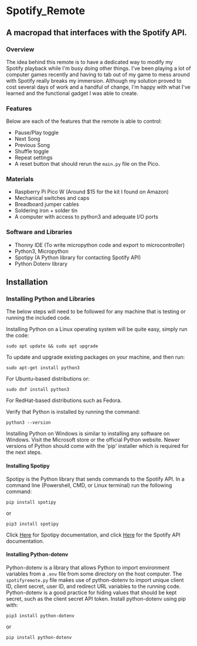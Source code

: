 # Spotify_Remote
## A macropad that interfaces with the Spotify API.

### Overview

The idea behind this remote is to have a dedicated way to modify my Spotify playback while I'm busy doing other things. I've been playing a lot of computer games recently and having to tab out of my game to mess around with Spotify really breaks my immersion. Although my solution proved to cost several days of work and a handful of change, I'm happy with what I've learned and the functional gadget I was able to create.

### Features

Below are each of the features that the remote is able to control: 

- Pause/Play toggle
- Next Song
- Previous Song
- Shuffle toggle
- Repeat settings
- A reset button that should rerun the ```main.py``` file on the Pico.

### Materials

- Raspberry Pi Pico W (Around $15 for the kit I found on Amazon)
- Mechanical switches and caps
- Breadboard jumper cables
- Soldering iron + solder tin
- A computer with access to python3 and adequate I/O ports

### Software and Libraries

- Thonny IDE (To write micropython code and export to microcontroller)
- Python3, Micropython
- Spotipy (A Python library for contacting Spotify API)
- Python Dotenv library

## Installation 

### Installing Python and Libraries

The below steps will need to be followed for any machine that is testing or running the included code. 

Installing Python on a Linux operating system will be quite easy, simply run the code:

    sudo apt update && sudo apt upgrade

To update and upgrade existing packages on your machine, and then run:

    sudo apt-get install python3

For Ubuntu-based distributions or:

    sudo dnf install python3

For RedHat-based distributions such as Fedora. 

Verify that Python is installed by running the command:

    python3 --version

Installing Python on Windows is similar to installing any software on Windows. Visit the Microsoft store or the official Python website. Newer versions of Python should come with the 'pip' installer which is required for the next steps.

#### **Installing Spotipy**

Spotipy is the Python library that sends commands to the Spotify API. In a command line (Powershell, CMD, or Linux terminal) run the following command:

    pip install spotipy

or

    pip3 install spotipy

Click [Here](https://spotipy.readthedocs.io/en/2.22.1/) for Spotipy documentation, and click [Here](https://developer.spotify.com/documentation/web-api) for the Spotify API documentation. 

#### **Installing Python-dotenv**

Python-dotenv is a library that allows Python to import environment variables from a ```.env``` file from some directory on the host computer. The ```spotifyremote.py``` file makes use of python-dotenv to import unique client ID, client secret, user ID, and redirect URL variables to the running code. Python-dotenv is a good practice for hiding values that should be kept secret, such as the client secret API token. Install python-dotenv using pip with:

    pip3 install python-dotenv

or

    pip install python-dotenv


